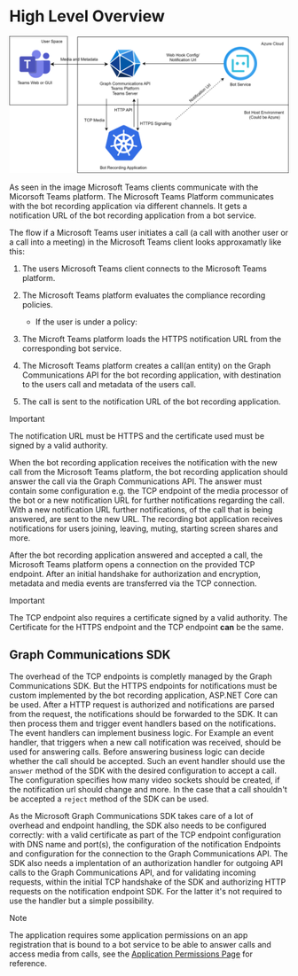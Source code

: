 # High Level Overview

![Image 1](../images/Overview.svg)

As seen in the image Microsoft Teams clients communicate with the Micorsoft Teams platform. The Microsoft Teams Platform communicates with the bot recording application via different channels. It gets a notification URL of the bot recording application from a bot service.

The flow if a Microsoft Teams user initiates a call (a call with another user or a call into a meeting) in the Microsoft Teams client looks approxamatly like this:

1. The users Microsoft Teams client connects to the Microsoft Teams platform.
2. The Microsoft Teams platform evaluates the compliance recording policies.

    - If the user is under a policy:

3. The Microft Teams platform loads the HTTPS notification URL from the corresponding bot service.
4. The Microsoft Teams platform creates a call(an entity) on the Graph Communications API for the bot recording application, with destination to the users call and metadata of the users call.
5. The call is sent to the notification URL of the bot recording application.

> [!IMPORTANT]  
> The notification URL must be HTTPS and the certificate used must be signed by a valid authority.

When the bot recording application receives the notification with the new call from the Microsoft Teams platform, the bot recording application should answer the call via the Graph Communications API. The answer must contain some configuration e.g. the TCP endpoint of the media processor of the bot or a new notification URL for further notifications regarding the call. With a new notification URL further notifications, of the call that is being answered, are sent to the new URL. The recording bot application receives notifications for users joining, leaving, muting, starting screen shares and more.

After the bot recording application answered and accepted a call, the Microsoft Teams platform opens a connection on the provided TCP endpoint. After an initial handshake for authorization and encryption, metadata and media events are transferred via the TCP connection.

> [!IMPORTANT]  
> The TCP endpoint also requires a certificate signed by a valid authority. The Certificate for the HTTPS endpoint and the TCP endpoint **can** be the same.

## Graph Communications SDK

The overhead of the TCP endpoints is completly managed by the Graph Communications SDK. But the HTTPS endpoints for notifications must be custom implemented by the bot recording application, ASP.NET Core can be used. After a HTTP request is authorized and notifications are parsed from the request, the notifications should be forwarded to the SDK. It can then process them and trigger event handlers based on the notifications. The event handlers can implement business logic. For Example an event handler, that triggers when a new call notification was received, should be used for answering calls. Before answering business logic can decide whether the call should be accepted. Such an event handler should use the `answer` method of the SDK with the desired configuration to accept a call. The configuration specifies how many video sockets should be created, if the notification url should change and more. In the case that a call shouldn't be accepted a `reject` method of the SDK can be used.

As the Microsoft Graph Communications SDK takes care of a lot of overhead and endpoint handling, the SDK also needs to be configured correctly: with a valid certificate as part of the TCP endpoint configuration with DNS name and port(s), the configuration of the notification Endpoints and configuration for the connection to the Graph Communications API. The SDK also needs a implentation of an authorization handler for outgoing API calls to the Graph Communications API, and for validating incoming requests, within the initial TCP handshake of the SDK and authorizing HTTP requests on the notification endpoint SDK. For the latter it's not required to use the handler but a simple possibility.

> [!NOTE]  
> The application requires some application permissions on an app registration that is bound to a bot service to be able to answer calls and access media from calls, see the [Application Permissions Page](./recording-bot-permission.md) for reference.
